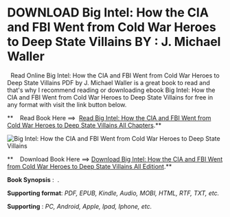  **DOWNLOAD Big Intel: How the CIA and FBI Went from Cold War Heroes to Deep State Villains BY : J. Michael Waller**
===================================================================================================================

  Read Online Big Intel: How the CIA and FBI Went from Cold War Heroes to Deep State Villains PDF by J. Michael Waller is a great book to read and that's why I recommend reading or downloading ebook Big Intel: How the CIA and FBI Went from Cold War Heroes to Deep State Villains for free in any format with visit the link button below.

**    Read Book Here ==>  [Read Big Intel: How the CIA and FBI Went from Cold War Heroes to Deep State Villains All Chapters](https://goodreadbook.site/?book=1684513537).**

![Big Intel: How the CIA and FBI Went from Cold War Heroes to Deep State Villains](https://i.gr-assets.com/images/S/compressed.photo.goodreads.com/books/1686503022l/176443905.jpg)

**    Download Book Here ==> [Download Big Intel: How the CIA and FBI Went from Cold War Heroes to Deep State Villains All Editiont](https://goodreadbook.site/?book=1684513537).**

**Book Synopsis** :  .

**Supporting format**: _PDF, EPUB, Kindle, Audio, MOBI, HTML, RTF, TXT, etc._

**Supporting** : _PC, Android, Apple, Ipad, Iphone, etc._